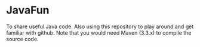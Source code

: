 # JavaFun
To share useful Java code. Also using this repository to play around and get familiar with github.
Note that you would need Maven (3.3.x) to compile the source code. 

